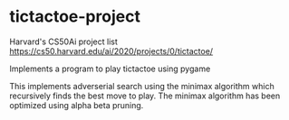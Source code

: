 # tictactoe-project
Harvard's CS50Ai project list
https://cs50.harvard.edu/ai/2020/projects/0/tictactoe/

Implements a program to play tictactoe using pygame

This implements adverserial search using the minimax algorithm which recursively finds the best move to play.
The minimax algorithm has been optimized using alpha beta pruning.

